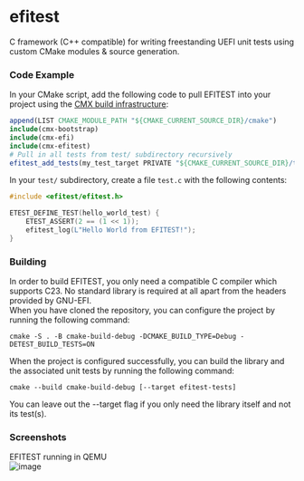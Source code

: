 # efitest
C framework (C++ compatible) for writing freestanding UEFI unit tests
using custom CMake modules & source generation.

### Code Example
In your CMake script, add the following code to pull EFITEST 
into your project using the [CMX build infrastructure](https://github.com/karmakrafts/cmx):

```cmake
append(LIST CMAKE_MODULE_PATH "${CMAKE_CURRENT_SOURCE_DIR}/cmake")
include(cmx-bootstrap)
include(cmx-efi)
include(cmx-efitest)
# Pull in all tests from test/ subdirectory recursively
efitest_add_tests(my_test_target PRIVATE "${CMAKE_CURRENT_SOURCE_DIR}/test")
```

In your `test/` subdirectory, create a file `test.c` with the
following contents:

```c
#include <efitest/efitest.h>

ETEST_DEFINE_TEST(hello_world_test) {
    ETEST_ASSERT(2 == (1 << 1));
    efitest_log(L"Hello World from EFITEST!");
}
```

### Building
In order to build EFITEST, you only need a compatible C compiler which supports C23. No standard library is required at all
apart from the headers provided by GNU-EFI.  
When you have cloned the repository, you can configure the project by running the following command:

```shell
cmake -S . -B cmake-build-debug -DCMAKE_BUILD_TYPE=Debug -DETEST_BUILD_TESTS=ON
```

When the project is configured successfully, you can build the library and the associated unit tests by running the following command:

```shell
cmake --build cmake-build-debug [--target efitest-tests]
```

You can leave out the --target flag if you only need the library itself and not its test(s).

### Screenshots
EFITEST running in QEMU   
![image](https://github.com/kos-project/libefitest/assets/12082168/80ccde1c-5491-4451-b8c3-67b94f58f772)
